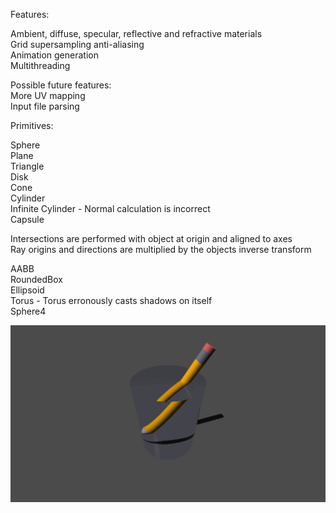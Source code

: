 Features:  
  
Ambient, diffuse, specular, reflective and refractive materials  
Grid supersampling anti-aliasing  
Animation generation  
Multithreading  
  
Possible future features:  
More UV mapping  
Input file parsing  
  
Primitives:  
  
Sphere  
Plane  
Triangle  
Disk  
Cone  
Cylinder  
Infinite Cylinder - Normal calculation is incorrect  
Capsule  
  
Intersections are performed with object at origin and aligned to axes  
Ray origins and directions are multiplied by the objects inverse transform  
  
AABB  
RoundedBox  
Ellipsoid  
Torus - Torus erronously casts shadows on itself  
Sphere4  
  
![Pencil](saved_outputs/pencil.gif "Pencil")
